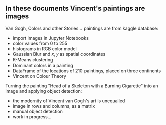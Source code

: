 ## In these documents Vincent's paintings are images
Van Gogh, Colors and other Stories... paintings are from kaggle database:
- import Images in Jupyter Notebooks
- color values from 0 to 255
- histograms in RGB color model
- Gaussian Blur and 𝑥, 𝑦 as spatial coordinates
- K-Means clustering
- Dominant colors in a painting
- DataFrame of the locations of 210 paintings, placed on three continents
- Vincent on Colour Theory 

Turning the painting "Head of a Skeleton with a Burning Cigarette" into an image and applying object detection:
- the modernity of Vincent van Gogh's art is unequalled
- image in rows and columns, as a matrix
- manual object detection
- work in progress...

